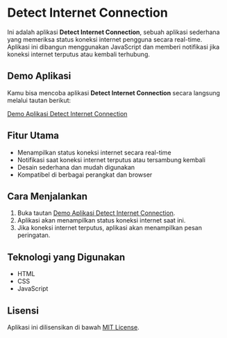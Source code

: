# Detect Internet Connection

Ini adalah aplikasi **Detect Internet Connection**, sebuah aplikasi sederhana yang memeriksa status koneksi internet pengguna secara real-time. Aplikasi ini dibangun menggunakan JavaScript dan memberi notifikasi jika koneksi internet terputus atau kembali terhubung.

## Demo Aplikasi

Kamu bisa mencoba aplikasi **Detect Internet Connection** secara langsung melalui tautan berikut:

[Demo Aplikasi Detect Internet Connection](https://bagusweb.github.io/detect-internet-connection/)

## Fitur Utama

- Menampilkan status koneksi internet secara real-time
- Notifikasi saat koneksi internet terputus atau tersambung kembali
- Desain sederhana dan mudah digunakan
- Kompatibel di berbagai perangkat dan browser

## Cara Menjalankan

1. Buka tautan [Demo Aplikasi Detect Internet Connection](https://bagusweb.github.io/detect-internet-connection/).
2. Aplikasi akan menampilkan status koneksi internet saat ini.
3. Jika koneksi internet terputus, aplikasi akan menampilkan pesan peringatan.

## Teknologi yang Digunakan

- HTML
- CSS
- JavaScript

## Lisensi

Aplikasi ini dilisensikan di bawah [MIT License](LICENSE).
